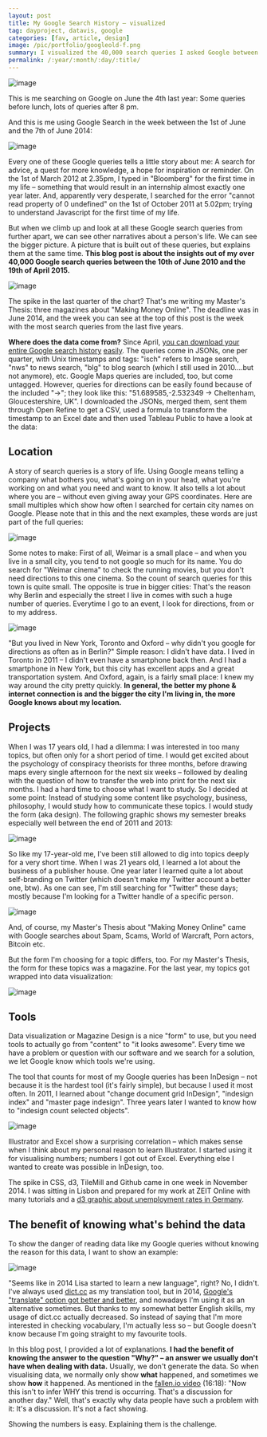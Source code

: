 ```yaml
---
layout: post
title: My Google Search History – visualized
tag: dayproject, datavis, google
categories: [fav, article, design]
image: /pic/portfolio/googleold-f.png
summary: I visualized the 40,000 search queries I asked Google between June 2010 and April 2015.
permalink: /:year/:month/:day/:title/
---
```


![image](/pic/150620_GoogleSearch_.jpg)

This is me searching on Google on June the 4th last year: Some queries before lunch, lots of queries after 8 pm.

And this is me using Google Search in the week between the 1st of June and the 7th of June 2014:

![image](/pic/150620_GoogleSearch_2.jpg)

Every one of these Google queries tells a little story about me: A search for advice, a quest for more knowledge, a hope for inspiration or reminder. On the 1st of March 2012 at 2.35pm, I typed in "Bloomberg" for the first time in my life – something that would result in an internship almost exactly one year later. And, apparently very desperate, I searched for the error "cannot read property of 0 undefined" on the 1st of October 2011 at 5.02pm; trying to understand Javascript for the first time of my life.

But when we climb up and look at all these Google search queries from further apart, we can see other narratives about a person's life. We can see the bigger picture. A picture that is built out of these queries, but explains them at the same time. **This blog post is about the insights out of my over 40,000 Google search queries between the 10th of June 2010 and the 19th of April 2015.**

![image](/pic/150620_GoogleSearch_3.jpg)

The spike in the last quarter of the chart? That's me writing my Master's Thesis: three magazines about "Making Money Online". The deadline was in June 2014, and the week you can see at the top of this post is the week with the most search queries from the last five years.

**Where does the data come from?** Since April, [you can download your entire Google search history](http://www.cnet.com/news/google-now-lets-you-download-your-search-history/) [easily](https://support.google.com/websearch/answer/6068625?hl=en). The queries come in JSONs, one per quarter, with Unix timestamps and tags: "isch" refers to Image search, "nws" to news search, "blg" to blog search (which I still used in 2010....but not anymore), etc. Google Maps queries are included, too, but come untagged. However, queries for directions can be easily found because of the included "->"; they look like this: "51.689585,-2.532349 -> Cheltenham, Gloucestershire, UK". I downloaded the JSONs, merged them, sent them through Open Refine to get a CSV, used a formula to transform the timestamp to an Excel date and then used Tableau Public to have a look at the data:


## Location
A story of search queries is a story of life. Using Google means telling a  company what bothers you, what's going on in your head, what you're working on and what you need and want to know. It also tells a lot about where you are – without even giving away your GPS coordinates. Here are small multiples which show how often I searched for certain city names on Google. Please note that in this and the next examples, these words are just part of the full queries:

![image](/pic/150620_GoogleSearch_9.jpg)

Some notes to make: First of all, Weimar is a small place – and when you live in a small city, you tend to not google so much for its name. You do search for "Weimar cinema" to check the running movies, but you don't need directions to this one cinema. So the count of search queries for this town is quite small.
The opposite is true in bigger cities: That's the reason why Berlin and especially the street I live in comes with such a huge number of queries. Everytime I go to an event, I look for directions, from or to my address.


![image](/pic/150620_GoogleSearch_4.jpg)


"But you lived in New York, Toronto and Oxford – why didn't you google for directions as often as in Berlin?" Simple reason: I didn't have data. I lived in Toronto in 2011 – I didn't even have a smartphone back then. And I had a smartphone in New York, but this city has excellent apps and a great transportation system. And Oxford, again, is a fairly small place: I knew my way around the city pretty quickly. **In general, the better my phone & internet connection is and the bigger the city I'm living in, the more Google knows about my location.**


## Projects

When I was 17 years old, I had a dilemma: I was interested in too many topics, but often only for a short period of time. I would get excited about the psychology of conspiracy theorists for three months, before drawing maps every single afternoon for the next six weeks – followed by dealing with the question of how to transfer the web into print for the next six months. I had a hard time to choose what I want to study. So I decided at some point: Instead of studying some content like psychology, business, philosophy, I would study how to communicate these topics. I would study the form (aka design). The following graphic shows my semester breaks especially well between the end of 2011 and 2013:

![image](/pic/150620_GoogleSearch_1.jpg)

So like my 17-year-old me, I've been still allowed to dig into topics deeply for a very short time. When I was 21 years old, I learned a lot about the business of a publisher house. One year later I learned quite a lot about self-branding on Twitter (which doesn't make my Twitter account a better one, btw). As one can see, I'm still searching for "Twitter" these days; mostly because I'm looking for a  Twitter handle of a specific person.

![image](/pic/150620_GoogleSearch_8.jpg)

 And, of course, my Master's Thesis about "Making Money Online" came with Google searches about Spam, Scams, World of Warcraft, Porn actors, Bitcoin etc.

But the form I'm choosing for a topic differs, too. For my Master's Thesis, the form for these topics was a magazine. For the last year, my topics got wrapped into data visualization:

![image](/pic/150620_GoogleSearch_12.jpg)


## Tools

Data visualization or Magazine Design is a nice "form" to use, but you need tools to actually go from "content" to "it looks awesome". Every time we have a problem or question with our software and we search for a solution, we let Google know which tools we're using.

The tool that counts for most of my Google queries has been InDesign – not because it is the hardest tool (it's fairly simple), but because I used it most often. In 2011, I learned about "change document grid InDesign", "indesign index" and "master page indesign". Three years later I wanted to know how to "indesign count selected objects".

![image](/pic/150620_GoogleSearch_7.jpg)

Illustrator and Excel show a surprising correlation – which makes sense when I think about my personal reason to learn Illustrator. I started using it for visualising numbers; numbers I got out of Excel. Everything else I wanted to create was possible in InDesign, too.

The spike in CSS, d3, TileMill and Github came in one week in November 2014. I was sitting in Lisbon and prepared for my work at ZEIT Online with many tutorials and a [d3 graphic about unemployment rates in Germany](http://lisacharlotterost.de/Graphic-Unemployment-in-Germany/).


## The benefit of knowing what's behind the data

To show the danger of reading data like my Google queries without knowing the reason for this data, I want to show an example:

![image](/pic/150620_GoogleSearch_6.jpg)

"Seems like in 2014 Lisa started to learn a new language", right? No, I didn't. I've always used [dict.cc](http://dict.cc) as my translation tool, but in 2014, [Google's "translate" option got better and better](https://www.google.de/webhp?sourceid=chrome-instant&ion=1&espv=2&ie=UTF-8#q=translate+Naja%2C+immer+noch+nicht+so+gut), and nowadays I'm using it as an alternative sometimes. But thanks to my somewhat better English skills, my usage of dict.cc actually decreased. So instead of saying that I'm more interested in checking vocabulary, I'm actually less so – but Google doesn't know because I'm going straight to my favourite tools.

In this blog post, I provided a lot of explanations. **I had the benefit of knowing the answer to the question "Why?" – an answer we usually don't have when dealing with data.** Usually, we don't generate the data. So when visualising data, we normally only show **what** happened, and sometimes we show **how** it happened. As mentioned in the [fallen.io video](http://www.fallen.io/ww2/) (16:18): "Now this isn't to infer WHY this trend is occurring. That's a discussion for another day." Well, that's exactly why data people have such a problem with it: It's a discussion. It's not a fact showing.

Showing the numbers is easy. Explaining them is the challenge.
